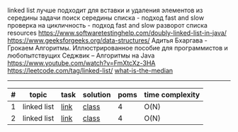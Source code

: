 linked list
    лучше подходит для вставки и удаления элементов из середины
    задачи
        поиск середины списка - подход fast and slow
        проверка на цикличность - подход fast and slow
        разворот списка
    resources
        https://www.softwaretestinghelp.com/doubly-linked-list-in-java/
        https://www.geeksforgeeks.org/data-structures/
        Адитья Бхаргава - Грокаем Алгоритмы. Иллюстрированное пособие для программистов и любопытствущих
        Седжвик – Алгоритмы на Java
        https://www.youtube.com/watch?v=FmXtcXz-3HA
        https://leetcode.com/tag/linked-list/
        [what-is-the-median](https://www.investopedia.com/terms/m/median.asp#toc-what-is-the-median)

***

| # | topic | task | solution | poms | time complexity |
|---|--|--|--|--|--|
| 1 | linked list | [link](https://leetcode.com/problems/remove-duplicates-from-sorted-list/) | [class](com/dev/learn/dsa/list/linked/leetcode/easy/RemoveDuplicatesFromSortedList.java) | 4 | O(N) |
| 2 | linked list | [link](https://leetcode.com/problems/middle-of-the-linked-list/) | [class](com/dev/learn/dsa/list/linked/leetcode/easy/MiddleOfTheLinkedList.java) | 4 | O(N) |